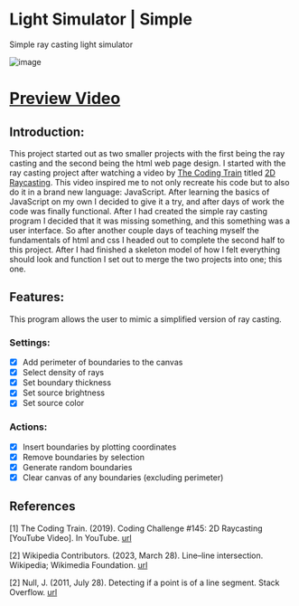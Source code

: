 # Light Simulator | Simple
Simple ray casting light simulator

![image](https://user-images.githubusercontent.com/99939034/236926992-da1800af-8a93-4050-89ce-c1c2e6e3ba7c.png)
# <a href="https://www.youtube.com/watch?v=KxQ7A9bpk8w">Preview Video</a>

## Introduction:
This project started out as two smaller projects with the first being the ray casting and the second being the html web page design. I started with the ray casting project after watching a video by [The Coding Train](https://www.youtube.com/@TheCodingTrain) titled [2D Raycasting](https://www.youtube.com/watch?v=TOEi6T2mtHo&t=1531s). This video inspired me to not only recreate his code but to also do it in a brand new language: JavaScript. After learning the basics of JavaScript on my own I decided to give it a try, and after days of work the code was finally functional. After I had created the simple ray casting program I decided that it was missing something, and this something was a user interface. So after another couple days of teaching myself the fundamentals of html and css I headed out to complete the second half to this project. After I had finished a skeleton model of how I felt everything should look and function I set out to merge the two projects into one; this one.

## Features:
This program allows the user to mimic a simplified version of ray casting.

### Settings:
- [x] Add perimeter of boundaries to the canvas 
- [x] Select density of rays
- [x] Set boundary thickness
- [x] Set source brightness
- [x] Set source color

### Actions:
- [x] Insert boundaries by plotting coordinates
- [x] Remove boundaries by selection
- [x] Generate random boundaries
- [x] Clear canvas of any boundaries (excluding perimeter)

## References
<a id="1">[1]</a> 
The Coding Train. (2019). Coding Challenge #145: 2D Raycasting [YouTube Video]. In YouTube. [url](https://www.youtube.com/watch?v=TOEi6T2mtHo&t=1532s)

<a id="2">[2]</a> 
Wikipedia Contributors. (2023, March 28). Line–line intersection. Wikipedia; Wikimedia Foundation. [url](https://en.wikipedia.org/wiki/Line%E2%80%93line_intersection)

<a id="2">[2]</a> 
Null, J. (2011, July 28). Detecting if a point is of a line segment. Stack Overflow. [url](https://stackoverflow.com/questions/6865832/detecting-if-a-point-is-of-a-line-segment/6877674#6877674)

‌
